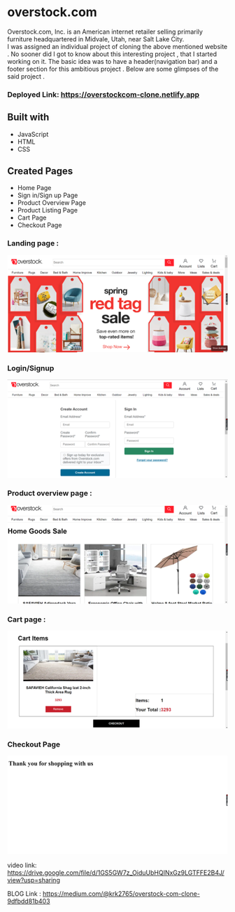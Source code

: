 # overstock.com
Overstock.com, Inc. is an American internet retailer selling primarily furniture headquartered in Midvale, Utah, near Salt Lake City.
<br/>
I was assigned an individual project of cloning the above mentioned website . No sooner did I got to know about this interesting project , that I started working on it. The basic idea was to have a header(navigation bar) and a footer section for this ambitious project . Below are some glimpses of the said project .
### Deployed Link: https://overstockcom-clone.netlify.app
## Built with
- JavaScript
- HTML
- CSS

## Created Pages
- Home Page
- Sign in/Sign up Page
- Product Overview Page
- Product Listing Page
- Cart Page
- Checkout Page

### Landing page :

![Landing Page](https://github.com/hrithikapps/overstock.com/blob/main/images/Landing%20Page.png?raw=true)

### Login/Signup

![Login/Signup](https://github.com/hrithikapps/overstock.com/blob/main/images/Login.png?raw=true)

### Product overview page :

![Product overview page](https://github.com/hrithikapps/overstock.com/blob/main/images/Product%20Page.png?raw=true)

### Cart page :

![Cart page](https://github.com/hrithikapps/overstock.com/blob/main/images/Cart.png?raw=true)

### Checkout Page

![Checkout](https://github.com/hrithikapps/overstock.com/blob/main/images/Checkout.png?raw=true)




video link: https://drive.google.com/file/d/1GS5GW7z_OiduUbHQINxGz9LGTFFE2B4J/view?usp=sharing

BLOG Link : https://medium.com/@krk2765/overstock-com-clone-9dfbdd81b403


